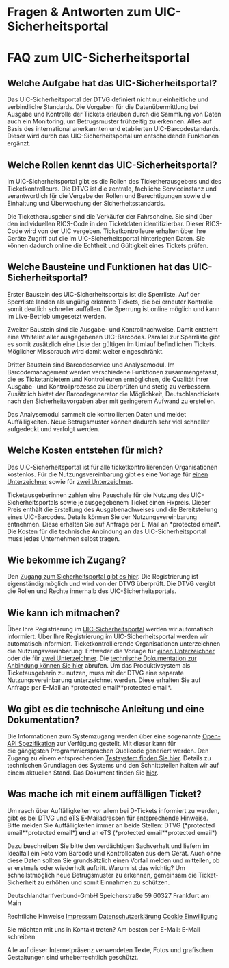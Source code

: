 Fragen & Antworten zum UIC-Sicherheitsportal
==========

FAQ zum UIC-Sicherheitsportal
==========

Welche Aufgabe hat das UIC-Sicherheitsportal?
----------

Das UIC-Sicherheitsportal der DTVG definiert nicht nur einheitliche und verbindliche Standards. Die Vorgaben für die Datenübermittlung bei Ausgabe und Kontrolle der Tickets erlauben durch die Sammlung von Daten auch ein Monitoring, um Betrugsmuster frühzeitig zu erkennen. Alles auf Basis des international anerkannten und etablierten UIC-Barcodestandards. Dieser wird durch das UIC-Sicherheitsportal um entscheidende Funktionen ergänzt.

Welche Rollen kennt das UIC-Sicherheitsportal?
----------

Im UIC-Sicherheitsportal gibt es die Rollen des Ticketherausgebers und des Ticketkontrolleurs. Die DTVG ist die zentrale, fachliche Serviceinstanz und verantwortlich für die Vergabe der Rollen und Berechtigungen sowie die Einhaltung und Überwachung der Sicherheitsstandards.

Die Ticketherausgeber sind die Verkäufer der Fahrscheine. Sie sind über den individuellen RICS-Code in den Ticketdaten identifizierbar. Dieser RICS-Code wird von der UIC vergeben. Ticketkontrolleure erhalten über ihre Geräte Zugriff auf die im UIC-Sicherheitsportal hinterlegten Daten. Sie können dadurch online die Echtheit und Gültigkeit eines Tickets prüfen.

Welche Bausteine und Funktionen hat das UIC-Sicherheitsportal?
----------

Erster Baustein des UIC-Sicherheitsportals ist die Sperrliste. Auf der Sperrliste landen als ungültig erkannte Tickets, die bei erneuter Kontrolle somit deutlich schneller auffallen. Die Sperrung ist online möglich und kann im Live-Betrieb umgesetzt werden.

Zweiter Baustein sind die Ausgabe- und Kontrollnachweise. Damit entsteht eine Whitelist aller ausgegebenen UIC-Barcodes. Parallel zur Sperrliste gibt es somit zusätzlich eine Liste der gültigen im Umlauf befindlichen Tickets. Möglicher Missbrauch wird damit weiter eingeschränkt.

Dritter Baustein sind Barcodeservice und Analysemodul. Im Barcodemanagement werden verschiedene Funktionen zusammengefasst, die es Ticketanbietern und Kontrolleuren ermöglichen, die Qualität ihrer Ausgabe- und Kontrollprozesse zu überprüfen und stetig zu verbessern. Zusätzlich bietet der Barcodegenerator die Möglichkeit, Deutschlandtickets nach den Sicherheitsvorgaben aber mit geringerem Aufwand zu erstellen.

Das Analysemodul sammelt die kontrollierten Daten und meldet Auffälligkeiten. Neue Betrugsmuster können dadurch sehr viel schneller aufgedeckt und verfolgt werden.

Welche Kosten entstehen für mich?
----------

Das UIC-Sicherheitsportal ist für alle ticketkontrollierenden Organisationen kostenlos. Für die Nutzungsvereinbarung gibt es eine Vorlage für [einen Unterzeichner](https://yousign.app/workflows/forms/a90004aa-8433-4c3a-8e23-1ca6933ee7f0) sowie für [zwei Unterzeichner](https://yousign.app/workflows/forms/f674eb2c-5932-4d9e-900d-cecde6be6c64).

Ticketausgeberinnen zahlen eine Pauschale für die Nutzung des UIC-Sicherheitsportals sowie je ausgegebenem Ticket einen Fixpreis. Dieser Preis enthält die Erstellung des Ausgabenachweises und die Bereitstellung eines UIC-Barcodes. Details können Sie der Nutzungsvereinbarung entnehmen. Diese erhalten Sie auf Anfrage per E-Mail an \*protected email\*.
Die Kosten für die technische Anbindung an das UIC-Sicherheitsportal muss jedes Unternehmen selbst tragen.

Wie bekomme ich Zugang?
----------

Den [Zugang zum Sicherheitsportal gibt es hier](http://sicherheitsportal.deutschlandtarifverbund.de/login). Die Registrierung ist eigenständig möglich und wird von der DTVG überprüft. Die DTVG vergibt die Rollen und Rechte innerhalb des UIC-Sicherheitsportals.

Wie kann ich mitmachen?
----------

Über Ihre Registrierung im [UIC-Sicherheitsportal](https://sicherheitsportal.deutschlandtarifverbund.de/login) werden wir automatisch informiert. Über Ihre Registrierung im UIC-Sicherheitsportal werden wir automatisch informiert. Ticketkontrollierende Organisationen unterzeichnen die Nutzungsvereinbarung: Entweder die Vorlage für [einen Unterzeichner](https://yousign.app/workflows/forms/a90004aa-8433-4c3a-8e23-1ca6933ee7f0) oder die für [zwei Unterzeichner](https://yousign.app/workflows/forms/f674eb2c-5932-4d9e-900d-cecde6be6c64). Die [technische Dokumentation zur Anbindung können Sie hier](../wp-content/uploads/2025/06/Anlage_4_UIC-Sicherheitsportal_API-Dokumentation-1.pdf) abrufen.
Um das Produktivsystem als Ticketausgeberin zu nutzen, muss mit der DTVG eine separate Nutzungsvereinbarung unterzeichnet werden. Diese erhalten Sie auf Anfrage per E-Mail an \*protected email\*\*protected email\*.

Wo gibt es die technische Anleitung und eine Dokumentation?
----------

Die Informationen zum Systemzugang werden über eine sogenannte [Open-API Spezifikation](https://test.sicherheitsportal.deutschlandtarifverbund.de/scalar/v1) zur Verfügung gestellt. Mit dieser kann für die gängigsten Programmiersprachen Quellcode generiert werden. Den Zugang zu einem entsprechenden [Testsystem finden Sie hier](https://test.sicherheitsportal.deutschlandtarifverbund.de). Details zu technischen Grundlagen des Systems und den Schnittstellen halten wir auf einem aktuellen Stand. Das Dokument finden Sie [hier](../wp-content/uploads/2025/06/Anlage_4_UIC-Sicherheitsportal_API-Dokumentation-1.pdf).

Was mache ich mit einem auffälligen Ticket?
----------

Um rasch über Auffälligkeiten vor allem bei D-Tickets informiert zu werden, gibt es bei DTVG und eTS E-Mailadressen für entsprechende Hinweise. Bitte melden Sie Auffälligkeiten immer an beide Stellen: DTVG (\*protected email\*\*protected email\*) **und** an eTS (\*protected email\*\*protected email\*)

Dazu beschreiben Sie bitte den verdächtigen Sachverhalt und liefern im Idealfall ein Foto vom Barcode​ und Kontrolldaten aus dem Gerät​. Auch ohne diese Daten sollten Sie grundsätzlich einen Vorfall melden und mitteilen, ob er erstmals oder wiederholt auftritt. Warum ist das wichtig? Um schnellstmöglich neue Betrugsmuster zu erkennen, gemeinsam die Ticket-Sicherheit zu erhöhen und somit Einnahmen zu schützen​.

 Deutschlandtarifverbund-GmbH
Speicherstraße 59
60327 Frankfurt am Main

 Rechtliche Hinweise
[Impressum](https://sicherheit.deutschlandtarifverbund.de/impressum)
[Datenschutzerklärung](https://sicherheit.deutschlandtarifverbund.de/datenschutz)
[Cookie Einwilligung](https://sicherheit.deutschlandtarifverbund.de/datenschutz)

 Sie möchten mit uns in Kontakt treten? Am besten per E-Mail:
E-Mail schreiben

[](https://www.linkedin.com/company/67319861)

Alle auf dieser Internetpräsenz verwendeten Texte, Fotos und grafischen Gestaltungen sind urheberrechtlich geschützt.
